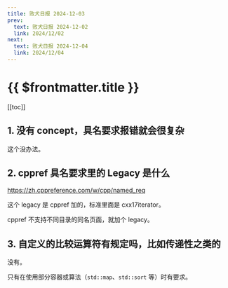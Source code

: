 ```yaml
---
title: 败犬日报 2024-12-03
prev:
  text: 败犬日报 2024-12-02
  link: 2024/12/02
next:
  text: 败犬日报 2024-12-04
  link: 2024/12/04
---
```


# {{ $frontmatter.title }}

[[toc]]

## 1. 没有 concept，具名要求报错就会很复杂

这个没办法。

## 2. cppref 具名要求里的 Legacy 是什么

<https://zh.cppreference.com/w/cpp/named_req>

这个 legacy 是 cppref 加的，标准里面是 cxx17iterator。

cppref 不支持不同目录的同名页面，就加个 legacy。

## 3. 自定义的比较运算符有规定吗，比如传递性之类的

没有。

只有在使用部分容器或算法（`std::map`、`std::sort` 等）时有要求。
